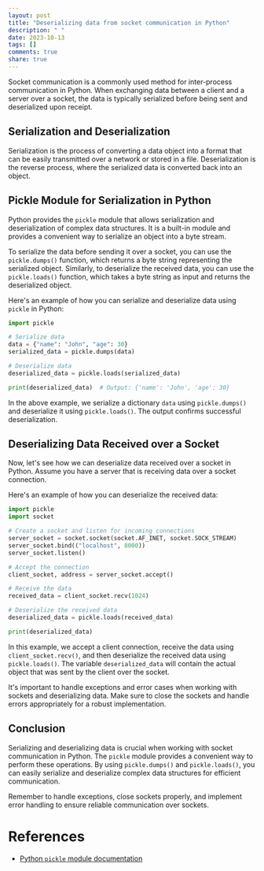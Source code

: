 ```yaml
---
layout: post
title: "Deserializing data from socket communication in Python"
description: " "
date: 2023-10-13
tags: []
comments: true
share: true
---
```


Socket communication is a commonly used method for inter-process communication in Python. When exchanging data between a client and a server over a socket, the data is typically serialized before being sent and deserialized upon receipt.

## Serialization and Deserialization

Serialization is the process of converting a data object into a format that can be easily transmitted over a network or stored in a file. Deserialization is the reverse process, where the serialized data is converted back into an object.

## Pickle Module for Serialization in Python

Python provides the `pickle` module that allows serialization and deserialization of complex data structures. It is a built-in module and provides a convenient way to serialize an object into a byte stream.

To serialize the data before sending it over a socket, you can use the `pickle.dumps()` function, which returns a byte string representing the serialized object. Similarly, to deserialize the received data, you can use the `pickle.loads()` function, which takes a byte string as input and returns the deserialized object.

Here's an example of how you can serialize and deserialize data using `pickle` in Python:

```python
import pickle

# Serialize data
data = {"name": "John", "age": 30}
serialized_data = pickle.dumps(data)

# Deserialize data
deserialized_data = pickle.loads(serialized_data)

print(deserialized_data)  # Output: {'name': 'John', 'age': 30}
```

In the above example, we serialize a dictionary `data` using `pickle.dumps()` and deserialize it using `pickle.loads()`. The output confirms successful deserialization.

## Deserializing Data Received over a Socket

Now, let's see how we can deserialize data received over a socket in Python. Assume you have a server that is receiving data over a socket connection.

Here's an example of how you can deserialize the received data:

```python
import pickle
import socket

# Create a socket and listen for incoming connections
server_socket = socket.socket(socket.AF_INET, socket.SOCK_STREAM)
server_socket.bind(("localhost", 8000))
server_socket.listen()

# Accept the connection
client_socket, address = server_socket.accept()

# Receive the data
received_data = client_socket.recv(1024)

# Deserialize the received data
deserialized_data = pickle.loads(received_data)

print(deserialized_data)
```

In this example, we accept a client connection, receive the data using `client_socket.recv()`, and then deserialize the received data using `pickle.loads()`. The variable `deserialized_data` will contain the actual object that was sent by the client over the socket.

It's important to handle exceptions and error cases when working with sockets and deserializing data. Make sure to close the sockets and handle errors appropriately for a robust implementation.

## Conclusion

Serializing and deserializing data is crucial when working with socket communication in Python. The `pickle` module provides a convenient way to perform these operations. By using `pickle.dumps()` and `pickle.loads()`, you can easily serialize and deserialize complex data structures for efficient communication.

Remember to handle exceptions, close sockets properly, and implement error handling to ensure reliable communication over sockets.

# References
- [Python `pickle` module documentation](https://docs.python.org/3/library/pickle.html)
